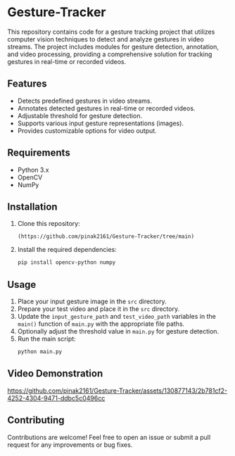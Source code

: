 
# Gesture-Tracker
This repository contains code for a gesture tracking project that utilizes computer vision techniques to detect and analyze gestures in video streams. The project includes modules for gesture detection, annotation, and video processing, providing a comprehensive solution for tracking gestures in real-time or recorded videos.

## Features
- Detects predefined gestures in video streams.
- Annotates detected gestures in real-time or recorded videos.
- Adjustable threshold for gesture detection.
- Supports various input gesture representations (images).
- Provides customizable options for video output.

## Requirements
- Python 3.x
- OpenCV
- NumPy

## Installation
1. Clone this repository:
   ```
   (https://github.com/pinak2161/Gesture-Tracker/tree/main)
   ```
2. Install the required dependencies:
   ```bash
   pip install opencv-python numpy
   ```

## Usage
1. Place your input gesture image in the `src` directory.
2. Prepare your test video and place it in the `src` directory.
3. Update the `input_gesture_path` and `test_video_path` variables in the `main()` function of `main.py` with the appropriate file paths.
4. Optionally adjust the threshold value in `main.py` for gesture detection.
5. Run the main script:
   ```bash
   python main.py
   ```

## Video Demonstration


https://github.com/pinak2161/Gesture-Tracker/assets/130877143/2b781cf2-4252-4304-9471-ddbc5c0496cc



## Contributing
Contributions are welcome! Feel free to open an issue or submit a pull request for any improvements or bug fixes.

